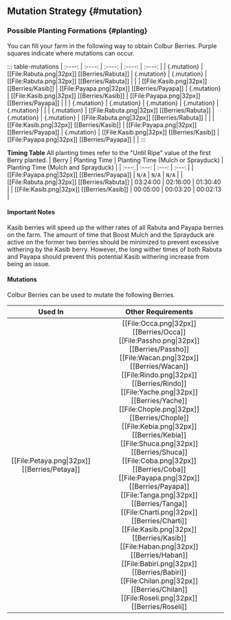 ## Mutation Strategy {#mutation}

### Possible Planting Formations {#planting}

You can fill your farm in the following way to obtain Colbur Berries. Purple squares indicate where mutations can occur.

::: table-mutations
| :----: | :----: | :----: | :----: | :----: |
| {.mutation} | [[File:Rabuta.png\|32px]] [[Berries/Rabuta]] | {.mutation} | {.mutation} | [[File:Rabuta.png\|32px]] [[Berries/Rabuta]] | |
| [[File:Kasib.png\|32px]] [[Berries/Kasib]] | [[File:Payapa.png\|32px]] [[Berries/Payapa]] | {.mutation} | [[File:Kasib.png\|32px]] [[Berries/Kasib]] | [[File:Payapa.png\|32px]] [[Berries/Payapa]] | |
| {.mutation} | {.mutation} | {.mutation} | {.mutation} | {.mutation} | |
| {.mutation} | [[File:Rabuta.png\|32px]] [[Berries/Rabuta]] | {.mutation} | {.mutation} | [[File:Rabuta.png\|32px]] [[Berries/Rabuta]] | |
| [[File:Kasib.png\|32px]] [[Berries/Kasib]] | [[File:Payapa.png\|32px]] [[Berries/Payapa]] | {.mutation} | [[File:Kasib.png\|32px]] [[Berries/Kasib]] | [[File:Payapa.png\|32px]] [[Berries/Payapa]] | |
:::

**Timing Table**
All planting times refer to the "Until Ripe" value of the first Berry planted.
| Berry                                         | Planting Time | Planting Time (Mulch or Sprayduck)    | Planting Time (Mulch and Sprayduck)   |
| :---:                                         | :---:         | :---:                                 | :---:                                 |
| [[File:Payapa.png\|32px]] [[Berries/Payapa]]  | `N/A`         | `N/A`                                 | `N/A`                                 |
| [[File:Rabuta.png\|32px]] [[Berries/Rabuta]]  | 03:24:00      | 02:16:00                              | 01:30:40                              |
| [[File:Kasib.png\|32px]] [[Berries/Kasib]]    | 00:05:00      | 00:03:20                              | 00:02:13                              |

#### Important Notes
Kasib berries will speed up the wither rates of all Rabuta and Payapa berries on the farm. The amount of time that Boost Mulch and the Sprayduck are active on the former two berries should be minimized to prevent excessive withering by the Kasib berry. However, the long wither times of both Rabuta and Payapa should prevent this potential Kasib withering increase from being an issue.

#### Mutations
Colbur Berries can be used to mutate the following Berries.

| Used In                                       | Other Requirements |
| :---:                                         | :---: |
| [[File:Petaya.png\|32px]] [[Berries/Petaya]]  | [[File:Occa.png\|32px]] [[Berries/Occa]] [[File:Passho.png\|32px]] [[Berries/Passho]] [[File:Wacan.png\|32px]] [[Berries/Wacan]] [[File:Rindo.png\|32px]] [[Berries/Rindo]] [[File:Yache.png\|32px]] [[Berries/Yache]] [[File:Chople.png\|32px]] [[Berries/Chople]] [[File:Kebia.png\|32px]] [[Berries/Kebia]] [[File:Shuca.png\|32px]] [[Berries/Shuca]] [[File:Coba.png\|32px]] [[Berries/Coba]] [[File:Payapa.png\|32px]] [[Berries/Payapa]] [[File:Tanga.png\|32px]] [[Berries/Tanga]] [[File:Charti.png\|32px]] [[Berries/Charti]] [[File:Kasib.png\|32px]] [[Berries/Kasib]] [[File:Haban.png\|32px]] [[Berries/Haban]] [[File:Babiri.png\|32px]] [[Berries/Babiri]] [[File:Chilan.png\|32px]] [[Berries/Chilan]] [[File:Roseli.png\|32px]] [[Berries/Roseli]] |